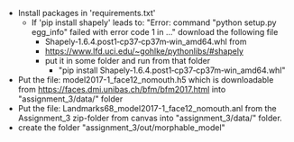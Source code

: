 - Install packages in 'requirements.txt'
  - If 'pip install shapely' leads to: "Error: command "python setup.py egg_info" failed with error code 1 in ..." download the following file
    - Shapely‑1.6.4.post1‑cp37‑cp37m‑win_amd64.whl  from
    - https://www.lfd.uci.edu/~gohlke/pythonlibs/#shapely
    - put it in some folder and run from that folder 
      - "pip install Shapely‑1.6.4.post1‑cp37‑cp37m‑win_amd64.whl"
- Put the file:  model2017-1_face12_nomouth.h5  which is downloadable from https://faces.dmi.unibas.ch/bfm/bfm2017.html into "assignment_3/data/" folder
- Put the file:  Landmarks68_model2017-1_face12_nomouth.anl from the Assignment_3 zip-folder from canvas into "assignment_3/data/" folder.
- create the folder "assignment_3/out/morphable_model"

